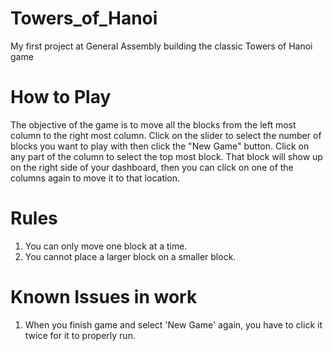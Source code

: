 # Towers_of_Hanoi

My first project at General Assembly building the classic Towers of Hanoi game

# How to Play

The objective of the game is to move all the blocks from the left most column to the right most column. Click on the slider to select the number of blocks you want to play with then click the "New Game" button. Click on any part of the column to select the top most block. That block will show up on the right side of your dashboard, then you can click on one of the columns again to move it to that location.

# Rules

1. You can only move one block at a time.
2. You cannot place a larger block on a smaller block.

# Known Issues in work

1. When you finish game and select 'New Game' again, you have to click it twice for it to properly run.

